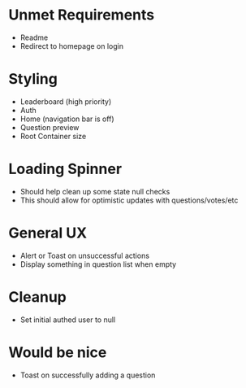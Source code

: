 # Unmet Requirements
- Readme
- Redirect to homepage on login

# Styling
- Leaderboard (high priority)
- Auth
- Home (navigation bar is off)
- Question preview
- Root Container size

# Loading Spinner
- Should help clean up some state null checks
- This should allow for optimistic updates with questions/votes/etc
 
 # General UX
 - Alert or Toast on unsuccessful actions
 - Display something in question list when empty
 
# Cleanup
- Set initial authed user to null

# Would be nice
- Toast on successfully adding a question
